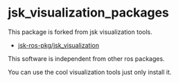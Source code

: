 # jsk_visualization_packages

This package is forked from jsk visualization tools.

- [jsk-ros-pkg/jsk_visualization](https://github.com/jsk-ros-pkg/jsk_visualization)

This software is independent from other ros packages.

You can use the cool visualization tools just only install it.
